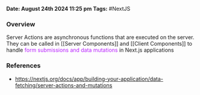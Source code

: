 **Date: August 24th 2024 11:25 pm**
**Tags:** #NextJS
### Overview
Server Actions are asynchronous functions that are executed on the server. They can be called in [[Server Components]] and [[Client Components]] to handle <span style="color:rgb(184, 31, 255)">form submissions and data mutations</span> in Next.js applications
### References
- https://nextjs.org/docs/app/building-your-application/data-fetching/server-actions-and-mutations